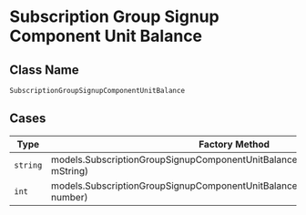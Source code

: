 
# Subscription Group Signup Component Unit Balance

## Class Name

`SubscriptionGroupSignupComponentUnitBalance`

## Cases

| Type | Factory Method |
|  --- | --- |
| `string` | models.SubscriptionGroupSignupComponentUnitBalanceContainer.FromString(string mString) |
| `int` | models.SubscriptionGroupSignupComponentUnitBalanceContainer.FromNumber(int number) |

